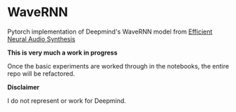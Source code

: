 # WaveRNN
Pytorch implementation of Deepmind's WaveRNN model from [Efficient Neural Audio Synthesis](https://arxiv.org/abs/1802.08435v1)

**This is very much a work in progress**

Once the basic experiments are worked through in the notebooks, the entire repo will be refactored.


**Disclaimer**

I do not represent or work for Deepmind.
